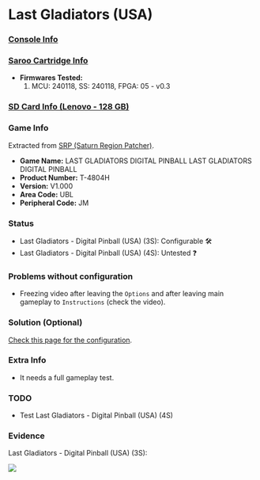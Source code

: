 # Last Gladiators (USA)

### [Console Info](../../../../../Info/Consoles/VA13/README.md)

### [Saroo Cartridge Info](../../../../../Info/Cartridges/RetroGameParadiseStore/1.32F/README.md)

- <b>Firmwares Tested:</b>
  1. MCU: 240118, SS: 240118, FPGA: 05 - v0.3

### [SD Card Info (Lenovo - 128 GB)](../../../../../Info/SdCards/Lenovo/128GB/fat32/README.md)

### Game Info

Extracted from [SRP (Saturn Region Patcher)](https://segaxtreme.net/resources/saturn-region-patcher.81/download).

- <b>Game Name:</b> LAST GLADIATORS DIGITAL PINBALL LAST GLADIATORS DIGITAL PINBALL
- <b>Product Number:</b> T-4804H
- <b>Version:</b> V1.000
- <b>Area Code:</b> UBL
- <b>Peripheral Code:</b> JM

### Status

- Last Gladiators - Digital Pinball (USA) (3S): Configurable :hammer_and_wrench:
- Last Gladiators - Digital Pinball (USA) (4S): Untested :question:

### Problems without configuration

- Freezing video after leaving the `Options` and after leaving main gameplay to `Instructions` (check the video).

### Solution (Optional)

[Check this page for the configuration](https://github.com/williamdsw/saroo-configuration-list/blob/master/Regions/Retails/USA/T-4804H/README.md).

### Extra Info

- It needs a full gameplay test.

### TODO

- Test Last Gladiators - Digital Pinball (USA) (4S)

### Evidence

Last Gladiators - Digital Pinball (USA) (3S):

[![](https://img.youtube.com/vi/80jjlTDehb8/0.jpg)](https://www.youtube.com/watch?v=80jjlTDehb8)
